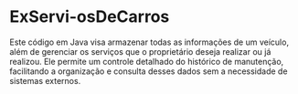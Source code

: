 # ExServi-osDeCarros
 Este código em Java visa armazenar todas as informações de um veículo, além de gerenciar os serviços que o proprietário deseja realizar ou já realizou. Ele permite um controle detalhado do histórico de manutenção, facilitando a organização e consulta desses dados sem a necessidade de sistemas externos.

